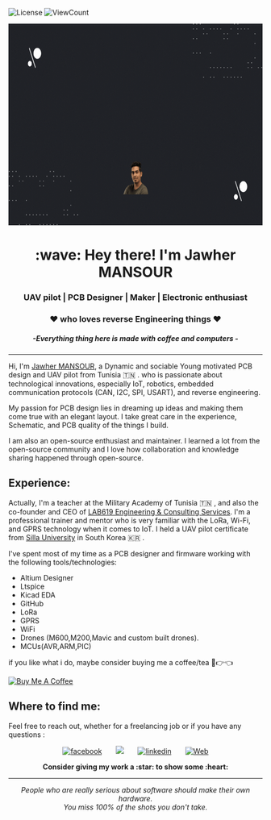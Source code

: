 ![License](https://img.shields.io/github/license/Thomas-George-T/Thomas-George-T?style=flat)
![ViewCount](http://bit.ly/Thomas-Github-Visits)
<p align="center">
 <img  width="800" height="400" src="Image/Intro.gif">
</p>

<h1 align="Center" id="macropower-title">:wave: Hey there! I'm Jawher MANSOUR</h1>
<h3 align="Center"> UAV pilot | PCB Designer | Maker | Electronic enthusiast </h3>
<h3 align="Center"> ❤️ who loves reverse Engineering things ❤️  </h3>
<h5 align="Center">-Everything thing here is made with coffee and computers -  </h5>

<hr>

Hi, I'm [Jawher MANSOUR](https://jawher-mansour.github.io/), a Dynamic and sociable Young motivated PCB design and UAV pilot from Tunisia 🇹🇳 . who is passionate about technological innovations, especially IoT, robotics, embedded communication protocols (CAN, I2C, SPI, USART), and reverse engineering.

My passion for PCB design lies in dreaming up ideas and making them come true with an elegant layout. I take great care in the experience, Schematic, and PCB quality of the things I build.

I am also an open-source enthusiast and maintainer. I learned a lot from the open-source community and I love how collaboration and knowledge sharing happened through open-source.

## Experience:
Actually, I'm a teacher at the Military Academy of Tunisia :tunisia: , and also the co-founder and CEO of [LAB619 Engineering & Consulting Services](https://lab619.tn/).
I'm a professional trainer and mentor who is very familiar with the LoRa, Wi-Fi, and GPRS technology when it comes to IoT.
I held a UAV pilot certificate from [Silla University](https://en.silla.ac.kr/en/) in South Korea :kr: .

I've spent most of my time as a PCB designer and firmware working with the following tools/technologies:
- Altium Designer
- Ltspice
- Kicad EDA
- GitHub
- LoRa
- GPRS
- WiFi
- Drones (M600,M200,Mavic and custom built drones).
- MCUs(AVR,ARM,PIC)

if you like what i do, maybe consider buying me a coffee/tea 🥺👉👈

<a href="https://www.buymeacoffee.com/JawherMansour" target="_blank"><img src="https://cdn.buymeacoffee.com/buttons/v2/default-red.png" alt="Buy Me A Coffee" width="150" ></a>

## Where to find me:
Feel free to reach out, whether for a freelancing job or if you have any questions :
<!-- Social icons section -->
<p align="center">
  <a href="https://www.facebook.com/Jawher.Mansour/"><img width="32px" alt="facebook" title="Facebook" src="https://upload.wikimedia.org/wikipedia/en/thumb/0/04/Facebook_f_logo_%282021%29.svg/640px-Facebook_f_logo_%282021%29.svg.png"/></a>
  &#8287;&#8287;&#8287;&#8287;&#8287;
  <a href="https://www.instagram.com/jawhermansour/" alt="instagram"><img width="32px" src="https://upload.wikimedia.org/wikipedia/commons/thumb/a/a5/Instagram_icon.png/2048px-Instagram_icon.png"/></a>
  &#8287;&#8287;&#8287;&#8287;&#8287;
  <a href="https://www.linkedin.com/in/jawher-mansour/"><img width="32px" alt="linkedin" title="linkedin" src="https://seeklogo.com/images/L/linkedin-icon-logo-05B2880899-seeklogo.com.png"></a>
  &#8287;&#8287;&#8287;&#8287;&#8287;
  <a href="https://jawher-mansour.github.io/"><img width="32px" alt="Web" title="Web" src="https://w7.pngwing.com/pngs/929/206/png-transparent-computer-icons-hyperlink-symbol-link-miscellaneous-text-logo.png"/></a>
</p>


<p align="center">
	<strong>Consider giving my work a :star: to show some :heart:</strong>
</p>

<hr>
<p align="center">
   <i>People who are really serious about software should make their own hardware.</i>
   <br>
   <i>You miss 100% of the shots you don't take.</i>
   <br>
<br>
